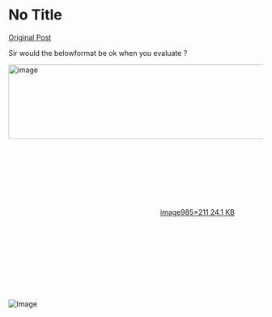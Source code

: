 # No Title

[Original Post](https://discourse.onlinedegree.iitm.ac.in/t/164277/220)

<p>Sir would the belowformat be ok when you evaluate ?<br>
<div class="lightbox-wrapper"><a class="lightbox" href="https://europe1.discourse-cdn.com/flex013/uploads/iitm/original/3X/5/8/58c6872accc838dcec5fda23f4290f5e284dde1e.png" data-download-href="/uploads/short-url/cFlmqgkVc1erxEuGI9rlgBaGA9M.png?dl=1" title="image" rel="noopener nofollow ugc"><img src="https://europe1.discourse-cdn.com/flex013/uploads/iitm/original/3X/5/8/58c6872accc838dcec5fda23f4290f5e284dde1e.png" alt="image" data-base62-sha1="cFlmqgkVc1erxEuGI9rlgBaGA9M" width="690" height="147" data-dominant-color="292726"><div class="meta"><svg class="fa d-icon d-icon-far-image svg-icon" aria-hidden="true"><use href="#far-image"></use></svg><span class="filename">image</span><span class="informations">985×211 24.1 KB</span><svg class="fa d-icon d-icon-discourse-expand svg-icon" aria-hidden="true"><use href="#discourse-expand"></use></svg></div></a></div></p>

![Image](https://europe1.discourse-cdn.com/flex013/uploads/iitm/original/3X/5/8/58c6872accc838dcec5fda23f4290f5e284dde1e.png)